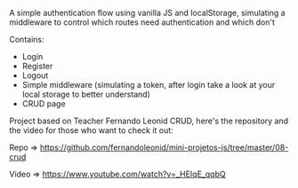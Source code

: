 A simple authentication flow using vanilla JS and localStorage,
simulating  a middleware to control which routes need authentication
and which don't

Contains:
- Login
- Register
- Logout
- Simple middleware (simulating a token, after login take a look at your local storage to better understand)
- CRUD page

Project based on Teacher Fernando Leonid CRUD, here's the repository and the video for those who want to check it out:

Repo => https://github.com/fernandoleonid/mini-projetos-js/tree/master/08-crud

Video => https://www.youtube.com/watch?v=_HEIqE_qqbQ